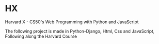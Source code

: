 # HX
Harvard X - CS50's Web Programming with Python and JavaScript

The following project is made in Python-Django, Html, Css and JavaScript, Following along the Harvard Course
